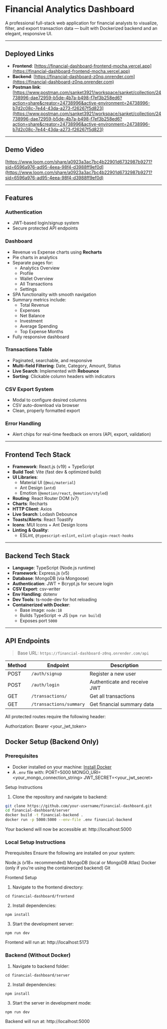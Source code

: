 # Financial Analytics Dashboard

A professional full-stack web application for financial analysts to visualize, filter, and export transaction data — built with Dockerized backend and an elegant, responsive UI.

---

## Deployed Links

- **Frontend**: [https://financial-dashboard-frontend-mocha.vercel.app](https://financial-dashboard-frontend-mocha.vercel.app)
- **Backend**: [https://financial-dashboard-z0nq.onrender.com](https://financial-dashboard-z0nq.onrender.com)
- **Postman link**: [https://www.postman.com/sanket3921/workspace/sanket/collection/24738996-dae72959-b5de-4b7a-b498-f7ef3b258ed6?action=share&creator=24738996&active-environment=24738996-b7d2c08c-7e44-43da-a273-f26267f5d823](https://www.postman.com/sanket3921/workspace/sanket/collection/24738996-dae72959-b5de-4b7a-b498-f7ef3b258ed6?action=share&creator=24738996&active-environment=24738996-b7d2c08c-7e44-43da-a273-f26267f5d823)

---

##  Demo Video

[https://www.loom.com/share/a0923a3ac7bc4b22901d6732987b9271?sid=6596a976-ad95-4eea-98f4-d3988ff9ef0d](https://www.loom.com/share/a0923a3ac7bc4b22901d6732987b9271?sid=6596a976-ad95-4eea-98f4-d3988ff9ef0d) <!-- Replace with actual video link when available -->

---

## Features

###  Authentication
- JWT-based login/signup system
- Secure protected API endpoints

###  Dashboard
- Revenue vs Expense charts using **Recharts**
- Pie charts in analytics
- Separate pages for:
  - Analytics Overview
  - Profile
  - Wallet Overview
  - All Transactions
  - Settings
- SPA functionality with smooth navigation
- Summary metrics include:
  - Total Revenue
  - Expenses
  - Net Balance
  - Investment
  - Average Spending
  - Top Expense Months
- Fully responsive dashboard

###  Transactions Table
- Paginated, searchable, and responsive
- **Multi-field Filtering**: Date, Category, Amount, Status
- **Live Search**: Implemented with **Rebounce**
- **Sorting**: Clickable column headers with indicators

###  CSV Export System
- Modal to configure desired columns
- CSV auto-download via browser
- Clean, properly formatted export

###  Error Handling
- Alert chips for real-time feedback on errors (API, export, validation)

---

##  Frontend Tech Stack

- **Framework**: React.js (v19) + TypeScript
- **Build Tool**: Vite (fast dev & optimized build)
- **UI Libraries**:
  - Material UI (`@mui/material`)
  - Ant Design (`antd`)
  - Emotion (`@emotion/react`, `@emotion/styled`)
- **Routing**: React Router DOM (v7)
- **Charts**: Recharts
- **HTTP Client**: Axios
- **Live Search**: Lodash Debounce
- **Toasts/Alerts**: React Toastify
- **Icons**: MUI Icons + Ant Design Icons
- **Linting & Quality**:
  - ESLint, `@typescript-eslint`, `eslint-plugin-react-hooks`

---

##  Backend Tech Stack

- **Language**: TypeScript (Node.js runtime)
- **Framework**: Express.js (v5)
- **Database**: MongoDB (via Mongoose)
- **Authentication**: JWT + Bcrypt.js for secure login
- **CSV Export**: csv-writer
- **Env Handling**: dotenv
- **Dev Tools**: ts-node-dev for hot reloading
- **Containerized with Docker**:
  - Base image: `node:18`
  - Builds TypeScript → JS (`npm run build`)
  - Exposes port `5000`

---

##  API Endpoints

> Base URL: `https://financial-dashboard-z0nq.onrender.com/api`

| Method | Endpoint                         | Description               |
|--------|----------------------------------|---------------------------|
| POST   | `/auth/signup`                   | Register a new user       |
| POST   | `/auth/login`                    | Authenticate and receive JWT |
| GET    | `/transactions/`                 | Get all transactions      |
| GET    | `/transactions/summary`         | Get financial summary data |

All protected routes require the following header:

Authorization: Bearer <your_jwt_token>

##  Docker Setup (Backend Only)

###  Prerequisites
- Docker installed on your machine: [Install Docker](https://docs.docker.com/get-docker/)
- A `.env` file with:
PORT=5000
MONGO_URI=<your_mongo_connection_string>
JWT_SECRET=<your_jwt_secret>

Setup Instructions
1. Clone the repository and navigate to backend:
```bash
git clone https://github.com/your-username/financial-dashboard.git
cd financial-dashboard/server
docker build -t financial-backend .
docker run -p 5000:5000 --env-file .env financial-backend
```
Your backend will now be accessible at:
http://localhost:5000

### Local Setup Instructions
Prerequisites
Ensure the following are installed on your system:

Node.js (v18+ recommended)
MongoDB (local or MongoDB Atlas)
Docker (only if you're using the containerized backend)
Git

Frontend Setup
1. Navigate to the frontend directory:
```
cd financial-dashboard/frontend
```
2. Install dependencies:
```
npm install
```
3. Start the development server:
```
npm run dev
```
Frontend will run at:
http://localhost:5173

### Backend (Without Docker)
1. Navigate to backend folder:
```
cd financial-dashboard/server
```
2. Install dependencies:
```
npm install
```
3. Start the server in development mode:
```
npm run dev
```
Backend will run at:
http://localhost:5000



